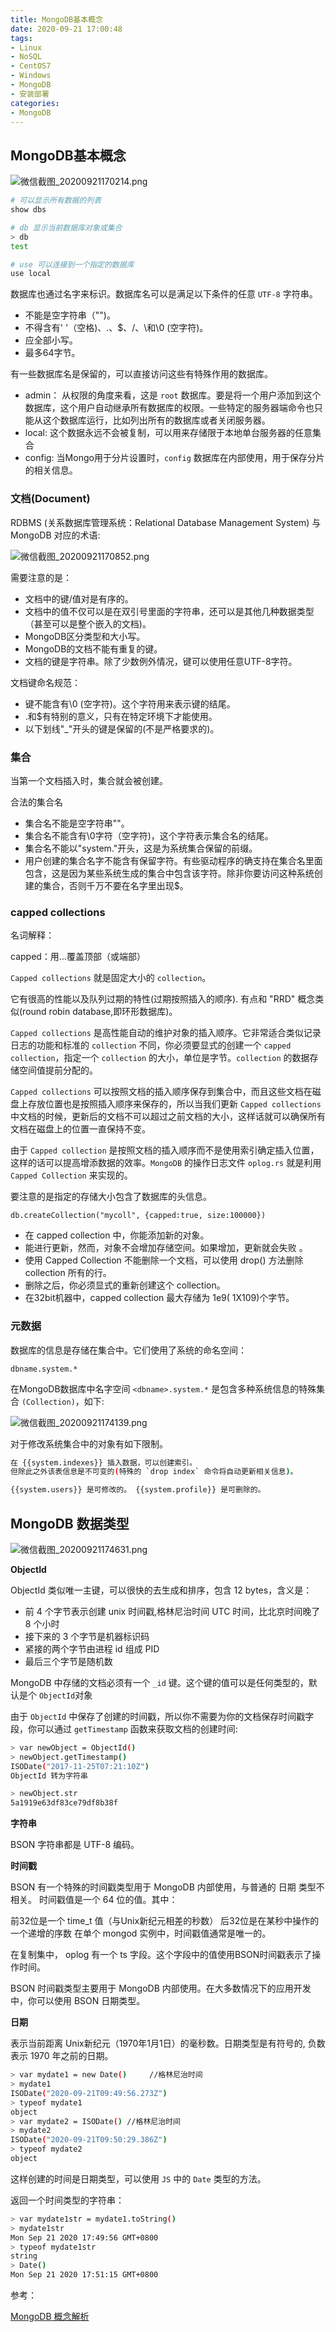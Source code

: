```yaml
---
title: MongoDB基本概念
date: 2020-09-21 17:00:48
tags:
- Linux
- NoSQL
- CentOS7
- Windows
- MongoDB
- 安装部署
categories:
- MongoDB
---
```


## MongoDB基本概念

![微信截图_20200921170214.png](/img/微信截图_20200921170214.png)

```sh
# 可以显示所有数据的列表
show dbs

# db 显示当前数据库对象或集合
> db
test

# use 可以连接到一个指定的数据库
use local
```

数据库也通过名字来标识。数据库名可以是满足以下条件的任意 `UTF-8` 字符串。

* 不能是空字符串（"")。
* 不得含有' '（空格)、.、$、/、\和\0 (空字符)。
* 应全部小写。
* 最多64字节。

有一些数据库名是保留的，可以直接访问这些有特殊作用的数据库。

* admin： 从权限的角度来看，这是 `root` 数据库。要是将一个用户添加到这个数据库，这个用户自动继承所有数据库的权限。一些特定的服务器端命令也只能从这个数据库运行，比如列出所有的数据库或者关闭服务器。
* local: 这个数据永远不会被复制，可以用来存储限于本地单台服务器的任意集合
* config: 当Mongo用于分片设置时，`config` 数据库在内部使用，用于保存分片的相关信息。

### 文档(Document)

RDBMS (关系数据库管理系统：Relational Database Management System) 与 MongoDB 对应的术语:

![微信截图_20200921170852.png](/img/微信截图_20200921170852.png)

需要注意的是：

* 文档中的键/值对是有序的。
* 文档中的值不仅可以是在双引号里面的字符串，还可以是其他几种数据类型（甚至可以是整个嵌入的文档)。
* MongoDB区分类型和大小写。
* MongoDB的文档不能有重复的键。
* 文档的键是字符串。除了少数例外情况，键可以使用任意UTF-8字符。

文档键命名规范：

* 键不能含有\0 (空字符)。这个字符用来表示键的结尾。
* .和$有特别的意义，只有在特定环境下才能使用。
* 以下划线"_"开头的键是保留的(不是严格要求的)。

### 集合

当第一个文档插入时，集合就会被创建。

合法的集合名

* 集合名不能是空字符串""。
* 集合名不能含有\0字符（空字符)，这个字符表示集合名的结尾。
* 集合名不能以"system."开头，这是为系统集合保留的前缀。
* 用户创建的集合名字不能含有保留字符。有些驱动程序的确支持在集合名里面包含，这是因为某些系统生成的集合中包含该字符。除非你要访问这种系统创建的集合，否则千万不要在名字里出现$。

### capped collections

名词解释：

capped：用…覆盖顶部（或端部）

`Capped collections` 就是固定大小的 `collection`。

它有很高的性能以及队列过期的特性(过期按照插入的顺序). 有点和 "RRD" 概念类似(round robin database,即环形数据库)。

`Capped collections` 是高性能自动的维护对象的插入顺序。它非常适合类似记录日志的功能和标准的 `collection` 不同，你必须要显式的创建一个 `capped collection`，指定一个 `collection` 的大小，单位是字节。`collection` 的数据存储空间值提前分配的。

`Capped collections` 可以按照文档的插入顺序保存到集合中，而且这些文档在磁盘上存放位置也是按照插入顺序来保存的，所以当我们更新 `Capped collections` 中文档的时候，更新后的文档不可以超过之前文档的大小，这样话就可以确保所有文档在磁盘上的位置一直保持不变。

由于 `Capped collection` 是按照文档的插入顺序而不是使用索引确定插入位置，这样的话可以提高增添数据的效率。`MongoDB` 的操作日志文件 `oplog.rs` 就是利用 `Capped Collection` 来实现的。

要注意的是指定的存储大小包含了数据库的头信息。

`db.createCollection("mycoll", {capped:true, size:100000})`

* 在 capped collection 中，你能添加新的对象。
* 能进行更新，然而，对象不会增加存储空间。如果增加，更新就会失败 。
* 使用 Capped Collection 不能删除一个文档，可以使用 drop() 方法删除 collection 所有的行。
* 删除之后，你必须显式的重新创建这个 collection。
* 在32bit机器中，capped collection 最大存储为 1e9( 1X109)个字节。

### 元数据

数据库的信息是存储在集合中。它们使用了系统的命名空间：

`dbname.system.*`

在MongoDB数据库中名字空间 `<dbname>.system.*` 是包含多种系统信息的特殊集合 `(Collection)`，如下:

![微信截图_20200921174139.png](/img/微信截图_20200921174139.png)

对于修改系统集合中的对象有如下限制。

```sh
在 {{system.indexes}} 插入数据，可以创建索引。
但除此之外该表信息是不可变的(特殊的 `drop index` 命令将自动更新相关信息)。

{{system.users}} 是可修改的。 {{system.profile}} 是可删除的。
```

## MongoDB 数据类型

![微信截图_20200921174631.png](/img/微信截图_20200921174631.png)

**ObjectId**

ObjectId 类似唯一主键，可以很快的去生成和排序，包含 12 bytes，含义是：

* 前 4 个字节表示创建 unix 时间戳,格林尼治时间 UTC 时间，比北京时间晚了 8 个小时
* 接下来的 3 个字节是机器标识码
* 紧接的两个字节由进程 id 组成 PID
* 最后三个字节是随机数


MongoDB 中存储的文档必须有一个 `_id` 键。这个键的值可以是任何类型的，默认是个 `ObjectId`对象

由于 `ObjectId` 中保存了创建的时间戳，所以你不需要为你的文档保存时间戳字段，你可以通过 `getTimestamp` 函数来获取文档的创建时间:

```sh
> var newObject = ObjectId()
> newObject.getTimestamp()
ISODate("2017-11-25T07:21:10Z")
ObjectId 转为字符串

> newObject.str
5a1919e63df83ce79df8b38f
```

**字符串**

BSON 字符串都是 UTF-8 编码。

**时间戳**

BSON 有一个特殊的时间戳类型用于 MongoDB 内部使用，与普通的 日期 类型不相关。 时间戳值是一个 64 位的值。其中：

前32位是一个 time_t 值（与Unix新纪元相差的秒数）
后32位是在某秒中操作的一个递增的序数
在单个 mongod 实例中，时间戳值通常是唯一的。

在复制集中， oplog 有一个 ts 字段。这个字段中的值使用BSON时间戳表示了操作时间。

BSON 时间戳类型主要用于 MongoDB 内部使用。在大多数情况下的应用开发中，你可以使用 BSON 日期类型。

**日期**

表示当前距离 Unix新纪元（1970年1月1日）的毫秒数。日期类型是有符号的, 负数表示 1970 年之前的日期。

```sh
> var mydate1 = new Date()     //格林尼治时间
> mydate1
ISODate("2020-09-21T09:49:56.273Z")
> typeof mydate1
object
> var mydate2 = ISODate() //格林尼治时间
> mydate2
ISODate("2020-09-21T09:50:29.386Z")
> typeof mydate2
object
```

这样创建的时间是日期类型，可以使用 `JS` 中的 `Date` 类型的方法。

返回一个时间类型的字符串：

```sh
> var mydate1str = mydate1.toString()
> mydate1str
Mon Sep 21 2020 17:49:56 GMT+0800
> typeof mydate1str
string
> Date()
Mon Sep 21 2020 17:51:15 GMT+0800  
```

参考：

[MongoDB 概念解析](https://www.runoob.com/mongodb/mongodb-databases-documents-collections.html)
